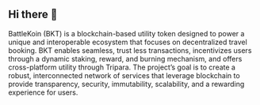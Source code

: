 ## Hi there 👋
BattleKoin (BKT) is a blockchain-based utility token designed to power a unique and interoperable ecosystem that focuses on decentralized travel booking. BKT enables seamless, trust less transactions, incentivizes users through a dynamic staking, reward, and burning mechanism, and offers cross-platform utility through Tripara. The project’s goal is to create a robust, interconnected network of services that leverage blockchain to provide transparency, security, immutability, scalability, and a rewarding experience for users.
<!--
**Battlekoin/Battlekoin** is a ✨ _special_ ✨ repository because its `README.md` (this file) appears on your GitHub profile.

Here are some ideas to get you started:

- 🔭 I’m currently working on ...
- 🌱 I’m currently learning ...
- 👯 I’m looking to collaborate on ...
- 🤔 I’m looking for help with ...
- 💬 Ask me about ...
- 📫 How to reach me: ...
- 😄 Pronouns: ...
- ⚡ Fun fact: ...
-->
